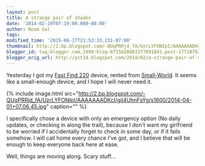 ```yaml
---
layout: post
title: A strange pair of shades
date: '2014-02-19T07:19:00.000-08:00'
author: Noam Gal
tags:
modified_time: '2015-06-17T21:53:33.231-07:00'
thumbnail: http://2.bp.blogspot.com/-QUqPRRjd_fA/UzrLYFONIpI/AAAAAAADKcI/giI4UhnFsYg/s72-c/2014-04-01+07.06.45.jpg
blogger_id: tag:blogger.com,1999:blog-8715620883377891841.post-1771870328222574796
blogger_orig_url: http://pct14.blogspot.com/2014/02/a-strange-pair-of-shades.html
---
```


Yesterday I got my [Fast Find 220] device, rented from [Small-World]. It seems like a small-enough device, and I hope I will never need it.

{% include image.html src="http://2.bp.blogspot.com/-QUqPRRjd_fA/UzrLYFONIpI/AAAAAAADKcI/giI4UhnFsYg/s1600/2014-04-01+07.06.45.jpg" caption="" %}

I specifically chose a device with only an emergency option (No daily updates, or checking in along the trail), because I don't want my girlfriend to be worried if I accidentally forget to check in some day, or if it fails somehow. I will call home every chance I've got, and I believe that will be enough to keep everyone back here at ease.

Well, things are moving along. Scary stuff...

[Fast Find 220]: http://www.fastfindplb.com/en/fast-find-220
[Small-World]: http://small-world.co.il/
